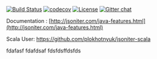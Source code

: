 [![Build Status](https://travis-ci.org/json-iterator/java.svg?branch=master)](https://travis-ci.org/json-iterator/java)
[![codecov](https://codecov.io/gh/json-iterator/java/branch/master/graph/badge.svg)](https://codecov.io/gh/json-iterator/java)
[![License](http://img.shields.io/badge/license-mit-blue.svg?style=flat-square)](https://raw.githubusercontent.com/json-iterator/java/master/LICENSE)
[![Gitter chat](https://badges.gitter.im/gitterHQ/gitter.png)](https://gitter.im/json-iterator/Lobby)

Documentation : [http://jsoniter.com/java-features.html](http://jsoniter.com/java-features.html)

Scala User: https://github.com/plokhotnyuk/jsoniter-scala


fdafasf
fdafdsaf
fdsfdsffdsfds
